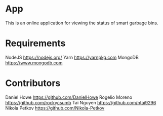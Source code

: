 # App
This is an online application for viewing the status of smart garbage bins.

# Requirements
NodeJS https://nodejs.org/
Yarn https://yarnpkg.com
MongoDB https://www.mongodb.com

# Contributors
Daniel Howe https://github.com/DanielHowe
Rogelio Moreno https://github.com/rockycsumb
Tai Nguyen https://github.com/ntai9296
Nikola Petkov https://github.com/Nikola-Petkov

